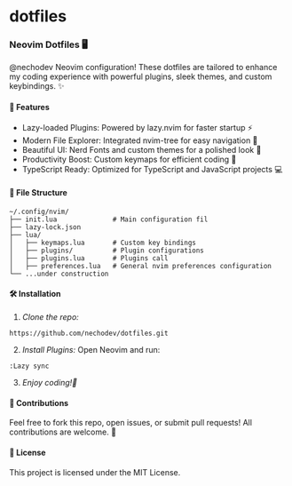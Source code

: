 # dotfiles
### Neovim Dotfiles 🖥️

@nechodev Neovim configuration! These dotfiles are tailored to enhance my coding experience with powerful plugins, sleek themes, and custom keybindings. ✨

#### 🚀 Features
- Lazy-loaded Plugins: Powered by lazy.nvim for faster startup ⚡
- Modern File Explorer: Integrated nvim-tree for easy navigation 📁
- Beautiful UI: Nerd Fonts and custom themes for a polished look 🎨
- Productivity Boost: Custom keymaps for efficient coding 🎯
- TypeScript Ready: Optimized for TypeScript and JavaScript projects 💻

#### 📂 File Structure
```
~/.config/nvim/
├── init.lua              # Main configuration fil
├── lazy-lock.json
├── lua/
│   ├── keymaps.lua       # Custom key bindings
│   ├── plugins/          # Plugin configurations
│   ├── plugins.lua       # Plugins call
│   ├── preferences.lua   # General nvim preferences configuration
└── ...under construction
```

#### 🛠️ Installation
1. *Clone the repo:*
```
https://github.com/nechodev/dotfiles.git
```
2. *Install Plugins:*
    Open Neovim and run:
```
:Lazy sync
```
3. *Enjoy coding!🎉*

#### 🤝 Contributions
Feel free to fork this repo, open issues, or submit pull requests! All contributions are welcome. 🌟

#### 📜 License
This project is licensed under the MIT License.
